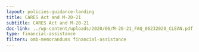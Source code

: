 ```yaml
---
layout: policies-guidance-landing
title: CARES Act and M-20-21
subtitle: CARES Act and M-20-21
doc-link: ../wp-content/uploads/2020/06/M-20-21_FAQ_06232020_CLEAN.pdf
type: financial-assistance
filters: omb-memorandums financial-assistance
---
```


<a href="{{ site.baseurl }}/wp-content/uploads/2020/06/M-20-21_FAQ_06232020_CLEAN.pdf"></a>

